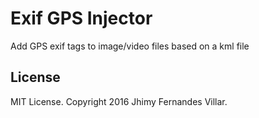 # Exif GPS Injector

Add GPS exif tags to image/video files based on a kml file

## License

MIT License. Copyright 2016 Jhimy Fernandes Villar.
